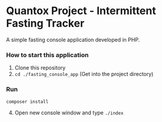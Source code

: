 # Quantox Project - Intermittent Fasting Tracker

A simple fasting console application developed in PHP.


### How to start this application

1. Clone this repository
2. `cd ./fasting_console_app` (Get into the project directory)
### Run 
```
composer install
```
4. Open new console window and type `./index`

